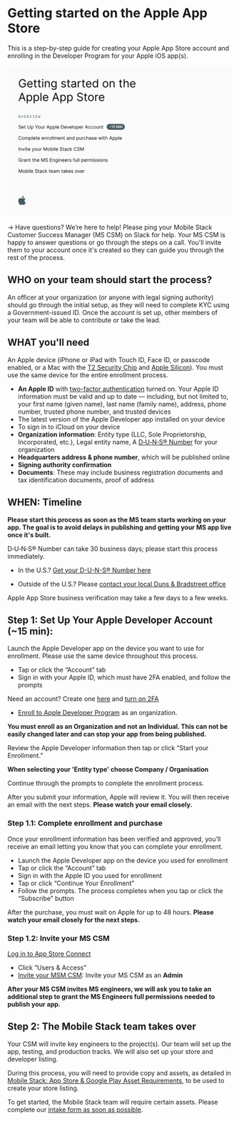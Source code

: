 # Getting started on the Apple App Store

This is a step-by-step guide for creating your Apple App Store account and enrolling in the Developer Program for your Apple iOS app(s).

![table of contents](image-5.png)

→ Have questions? We’re here to help! Please ping your Mobile Stack Customer Success Manager (MS CSM) on Slack for help. Your MS CSM is happy to answer questions or go through the steps on a call. You'll invite them to your account once it's created so they can guide you through the rest of the process.

## WHO on your team should start the process?

An officer at your organization (or anyone with legal signing authority) should go through the initial setup, as they will need to complete KYC using a Government-issued ID. Once the account is set up, other members of your team will be able to contribute or take the lead.

## WHAT you'll need

An Apple device (iPhone or iPad with Touch ID, Face ID, or passcode enabled, or a Mac with the [T2 Security Chip](https://support.apple.com/HT208862) and [Apple Silicon](https://support.apple.com/HT211814)). You must use the same device for the entire enrollment process.

- **An Apple ID** with [two-factor authentication](https://developer.apple.com/support/authentication/) turned on. Your Apple ID information must be valid and up to date — including, but not limited to, your first name (given name), last name (family name), address, phone number, trusted phone number, and trusted devices
- The latest version of the Apple Developer app installed on your device
- To sign in to iCloud on your device
- **Organization information**: Entity type (LLC, Sole Proprietorship, Incorporated, etc.), Legal entity name, A [D‑U‑N‑S® Number](https://support.google.com/googleplay/android-developer/answer/13628312?hl=en) for your organization
- **Headquarters address & phone number**, which will be published online
- **Signing authority confirmation**
- **Documents**: These may include business registration documents and tax identification documents, proof of address

## WHEN: Timeline

**Please start this process as soon as the MS team starts working on your app. The goal is to avoid delays in publishing and getting your MS app live once it's built.**

D‑U‑N‑S® Number can take 30 business days; please start this process immediately.

- In the U.S.? [Get your D-U-N-S® Number here](https://www.dnb.com/duns/get-a-duns.html)

- Outside of the U.S.? Please [contact your local Duns & Bradstreet office](https://www.dnb.com/utility-pages/global-customer-service-centers.html)

Apple App Store business verification may take a few days to a few weeks.

## Step 1: Set Up Your Apple Developer Account (~15 min):

Launch the Apple Developer app on the device you want to use for enrollment. Please use the same device throughout this process.

- Tap or click the “Account” tab
- Sign in with your Apple ID, which must have 2FA enabled, and follow the prompts

Need an account? Create one [here](https://appleid.apple.com/account) and [turn on 2FA](https://support.apple.com/en-gb/HT204915)

- [Enroll to Apple Developer Program](https://developer.apple.com/programs/enroll/) as an organization.

**You must enroll as an Organization and not an Individual. This can not be easily changed later and can stop your app from being published.**

Review the Apple Developer information then tap or click “Start your Enrollment.”

**When selecting your 'Entity type' choose Company / Organisation**

Continue through the prompts to complete the enrollment process.

After you submit your information, Apple will review it. You will then receive an email with the next steps. **Please watch your email closely.**

### Step 1.1: Complete enrollment and purchase

Once your enrollment information has been verified and approved, you’ll receive an email letting you know that you can complete your enrollment.

- Launch the Apple Developer app on the device you used for enrollment
- Tap or click the “Account” tab
- Sign in with the Apple ID you used for enrollment
- Tap or click “Continue Your Enrollment”
- Follow the prompts. The process completes when you tap or click the “Subscribe” button

After the purchase, you must wait on Apple for up to 48 hours. **Please watch your email closely for the next steps.**

### Step 1.2: Invite your MS CSM

[Log in to App Store Connect](https://appstoreconnect.apple.com/apps)

- Click “Users & Access”
- [Invite your MSM CSM](https://developer.apple.com/help/account/manage-your-team/invite-team-members/): Invite your MS CSM as an **Admin**

**After your MS CSM invites MS engineers, we will ask you to take an additional step to grant the MS Engineers full permissions needed to publish your app.**

## Step 2: The Mobile Stack team takes over

Your CSM will invite key engineers to the project(s). Our team will set up the app, testing, and production tracks. We will also set up your store and developer listing.

During this process, you will need to provide copy and assets, as detailed in
[Mobile Stack: App Store & Google Play Asset Requirements](https://docs.mobilestack.xyz/publishing/asset-requirements), to be used to create your store listing.

To get started, the Mobile Stack team will require certain assets. Please complete our [intake form as soon as possible](https://forms.gle/BBG8WSCPSyEN6pS59).
